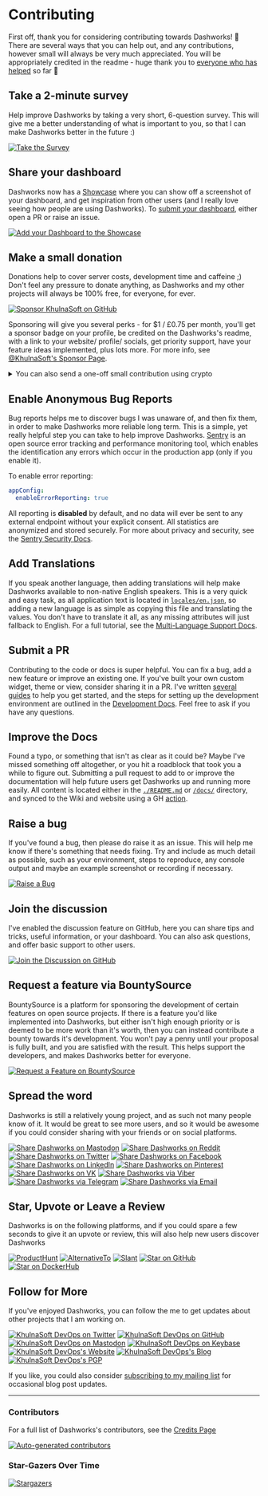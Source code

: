 # Contributing

First off, thank you for considering contributing towards Dashworks! 🙌
There are several ways that you can help out, and any contributions, however small will always be very much appreciated.
You will be appropriately credited in the readme - huge thank you to [everyone who has helped](/docs/credits.md) so far 💞

## Take a 2-minute survey

Help improve Dashworks by taking a very short, 6-question survey. This will give me a better understanding of what is important to you, so that I can make Dashworks better in the future :)

[![Take the Survey](https://img.shields.io/badge/Take_the-Survey-%231a86fd?style=for-the-badge&logo=buddy)](https://survey.typeform.com/to/gl0L68ou)

## Share your dashboard

Dashworks now has a [Showcase](https://github.com/KhulnaSoft/dashworks/blob/master/docs/showcase.md#dashworks-showcase-) where you can show off a screenshot of your dashboard, and get inspiration from other users (and I really love seeing how people are using Dashworks). To [submit your dashboard](https://github.com/KhulnaSoft/dashworks/blob/master/docs/showcase.md#submitting-your-dashboard), either open a PR or raise an issue.

[![Add your Dashboard to the Showcase](https://img.shields.io/badge/Add_your_Dashboard-Showcase-%238616ee?style=for-the-badge&logo=feathub&logoColor=8616ee)](https://github.com/KhulnaSoft/dashworks/issues/new?assignees=&labels=%F0%9F%92%AF+Showcase&template=showcase-addition.yml&title=%5BSHOWCASE%5D+%3Ctitle%3E)

## Make a small donation

Donations help to cover server costs, development time and caffeine ;)
Don't feel any pressure to donate anything, as Dashworks and my other projects will always be 100% free, for everyone, for ever.

[![Sponsor KhulnaSoft on GitHub](https://img.shields.io/badge/Sponsor_on_GitHub-KhulnaSoft-%23ff4dda?style=for-the-badge&logo=githubsponsors&logoColor=ff4dda)](https://github.com/sponsors/KhulnaSoft)

Sponsoring will give you several perks - for $1 / £0.75 per month, you'll get a sponsor badge on your profile, be credited on the Dashworks's readme, with a link to your website/ profile/ socials, get priority support,  have your feature ideas implemented, plus lots more. For more info, see [@KhulnaSoft's Sponsor Page](https://github.com/sponsors/KhulnaSoft).

<details>
	<summary>You can also send a one-off small contribution using crypto</summary>
	<p>

[![Donate with BTC](https://en.cryptobadges.io/badge/big/3853bSxupMjvxEYfwGDGAaLZhTKxB2vEVC)](https://en.cryptobadges.io/donate/3853bSxupMjvxEYfwGDGAaLZhTKxB2vEVC)[![Donate with Ethereum](https://en.cryptobadges.io/badge/big/0x0fc98cBf8bea932B4470C46C0FbE1ed1f6765017)](https://en.cryptobadges.io/donate/0x0fc98cBf8bea932B4470C46C0FbE1ed1f6765017)

- **BTC**: `3853bSxupMjvxEYfwGDGAaLZhTKxB2vEVC`
- **ETH**: `0x0fc98cBf8bea932B4470C46C0FbE1ed1f6765017` / `aliciasykes.eth`
- **XMR**: `471KZdxb6N63aABR4WYwMRjTVkc1p1x7wGsUTEF7AMYzL8L94A5pCuYWkosgJQ5Ze8Y2PscVCGZFJa3hDPg6MaDq47GUm8r`
- **LTC**: `MAuck6Ea1qaNihwKfXutkR1R6BorMth86H`
- **ZEC**: `t1bw1SefijsXRDQVxC9w64XsRK8hBhtQohQ`

  </p>

</details>

## Enable Anonymous Bug Reports

Bug reports helps me to discover bugs I was unaware of, and then fix them, in order to make Dashworks more reliable long term. This is a simple, yet really helpful step you can take to help improve Dashworks. [Sentry](https://github.com/getsentry/sentry) is an open source error tracking and performance monitoring tool, which enables the identification any errors which occur in the production app (only if you enable it).

To enable error reporting:

```yaml
appConfig:
  enableErrorReporting: true
```

All reporting is **disabled** by default, and no data will ever be sent to any external endpoint without your explicit consent. All statistics are anonymized and stored securely. For more about privacy and security, see the [Sentry Security Docs](https://sentry.io/security/).

## Add Translations

If you speak another language, then adding translations will help make Dashworks available to non-native English speakers. This is a very quick and easy task, as all application text is located in [`locales/en.json`](https://github.com/KhulnaSoft/dashworks/blob/master/src/assets/locales/en.json), so adding a new language is as simple as copying this file and translating the values. You don't have to translate it all, as any missing attributes will just fallback to English. For a full tutorial, see the [Multi-Language Support Docs](https://github.com/KhulnaSoft/dashworks/blob/master/docs/multi-language-support.md).

## Submit a PR

Contributing to the code or docs is super helpful. You can fix a bug, add a new feature or improve an existing one. If you've built your own custom widget, theme or view, consider sharing it in a PR. I've written [several guides](/docs/development-guides.md) to help you get started, and the steps for setting up the development environment are outlined in the [Development Docs](/docs/developing.md). Feel free to ask if you have any questions.

## Improve the Docs

Found a typo, or something that isn't as clear as it could be? Maybe I've missed something off altogether, or you hit a roadblock that took you a while to figure out. Submitting a pull request to add to or improve the documentation will help future users get Dashworks up and running more easily.
All content is located either in the [`./README.md`](/README.md) or [`/docs/`](/docs) directory, and synced to the Wiki and website using a GH [action](/actions/workflows/wiki-sync.yml).

## Raise a bug

If you've found a bug, then please do raise it as an issue. This will help me know if there's something that needs fixing. Try and include as much detail as possible, such as your environment, steps to reproduce, any console output and maybe an example screenshot or recording if necessary.

[![Raise a Bug](https://img.shields.io/badge/Raise_a-Bug-%23dc2d76?style=for-the-badge&logo=dependabot)](https://github.com/KhulnaSoft/dashworks/issues/new?assignees=khulnasoft&labels=%F0%9F%90%9B+Bug&template=bug.yml&title=%5BBUG%5D+%3Ctitle%3E)

## Join the discussion

I've enabled the discussion feature on GitHub, here you can share tips and tricks, useful information, or your dashboard. You can also ask questions, and offer basic support to other users.

[![Join the Discussion on GitHub](https://img.shields.io/badge/Join_the-Discussion-%23ffd000?style=for-the-badge&logo=livechat)](https://github.com/KhulnaSoft/dashworks/discussions)

## Request a feature via BountySource

BountySource is a platform for sponsoring the development of certain features on open source projects. If there is a feature you'd like implemented into Dashworks, but either isn't high enough priority or is deemed to be more work than it's worth, then you can instead contribute a bounty towards it's development. You won't pay a penny until your proposal is fully built, and you are satisfied with the result. This helps support the developers, and makes Dashworks better for everyone.

[![Request a Feature on BountySource](https://img.shields.io/badge/BountySource-Dashworks-%23F67909?style=for-the-badge&logo=openbugbounty)](https://www.bountysource.com/teams/dashworks)

## Spread the word

Dashworks is still a relatively young project, and as such not many people know of it. It would be great to see more users, and so it would be awesome if you could consider sharing with your friends or on social platforms.

[![Share Dashworks on Mastodon](https://img.shields.io/badge/Share-Mastodon-%232b90d9?style=flat-square&logo=mastodon)](https://mastodon.social/?text=Check%20out%20Dashworks%2C%20the%20privacy-friendly%2C%20self-hosted%20startpage%20for%20organizing%20your%20life%3A%20https%3A%2F%2Fgithub.com%2FKhulnaSoft%2Fdashworks%20-%20By%20%40khulnasoft%40mastodon.social)
[![Share Dashworks on Reddit](https://img.shields.io/badge/Share-Reddit-%23FF5700?style=flat-square&logo=reddit)](http://www.reddit.com/submit?url=https://github.com/KhulnaSoft/dashworks&title=Dashworks%20-%20The%20self-hosted%20dashboard%20for%20your%20homelab%20%F0%9F%9A%80)
[![Share Dashworks on Twitter](https://img.shields.io/badge/Share-Twitter-%231DA1F2?style=flat-square&logo=twitter)](https://twitter.com/intent/tweet?url=https://github.com/khulnasoft/dashworks&text=Check%20out%20Dashworks%20by%20@Lissy_Sykes,%20the%20self-hosted%20dashboard%20for%20your%20homelab%20%F0%9F%9A%80)
[![Share Dashworks on Facebook](https://img.shields.io/badge/Share-Facebook-%234267B2?style=flat-square&logo=facebook)](https://www.facebook.com/sharer/sharer.php?u=https://github.com/khulnasoft/dashworks)
[![Share Dashworks on LinkedIn](https://img.shields.io/badge/Share-LinkedIn-%230077b5?style=flat-square&logo=linkedin)](https://www.linkedin.com/shareArticle?mini=true&url=https://github.com/khulnasoft/dashworks)
[![Share Dashworks on Pinterest](https://img.shields.io/badge/Share-Pinterest-%23E60023?style=flat-square&logo=pinterest)](https://pinterest.com/pin/create/button/?url=https://github.com/khulnasoft/dashworks&media=https://raw.githubusercontent.com/KhulnaSoft/dashworks/master/docs/showcase/1-home-lab-material.png&description=Check%20out%20Dashworks,%20the%20self-hosted%20dashboard%20for%20your%20homelab%20%F0%9F%9A%80)
[![Share Dashworks on VK](https://img.shields.io/badge/Share-VK-%234C75A3?style=flat-square&logo=vk)](https://vk.com/share.php?url=https%3A%2F%2Fgithub.com%2Fkhulnasoft%2Fdashworks%2F&title=Check%20out%20Dashworks%20-%20The%20Self-Hosted%20Dashboard%20for%20your%20Homelab%20%F0%9F%9A%80)
[![Share Dashworks via Viber](https://img.shields.io/badge/Share-Viber-%238176d6?style=flat-square&logo=viber)](viber://forward?text=https%3A%2F%2Fgithub.com%2Fkhulnasoft%2Fdashworks%0ACheck%20out%20Dashworks%2C%20the%20self-hosted%20dashboard%20for%20your%20homelab%20%F0%9F%9A%80)
[![Share Dashworks via Telegram](https://img.shields.io/badge/Share-Telegram-%230088cc?style=flat-square&logo=telegram)](https://t.me/share/url?url=https%3A%2F%2Fgithub.com%2Fkhulnasoft%2Fdashworks&text=Check%20out%20Dashworks%2C%20the%20self-hosted%20dashboard%20for%20your%20homelab%20%F0%9F%9A%80)
[![Share Dashworks via Email](https://img.shields.io/badge/Share-Email-%238A90C7?style=flat-square&logo=protonmail)](mailto:info@example.com?&subject=Check%20out%20Dashworks%20-%20The%20self-hosted%20dashboard%20for%20your%20homelab%20%F0%9F%9A%80&cc=&bcc=&body=https://github.com/khulnasoft/dashworks)

## Star, Upvote or Leave a Review

Dashworks is on the following platforms, and if you could spare a few seconds to give it an upvote or review, this will also help new users discover Dashworks

[![ProductHunt](https://img.shields.io/badge/Review-ProductHunt-%23b74424?style=flat-square&logo=producthunt)](https://www.producthunt.com/posts/dashworks)
[![AlternativeTo](https://img.shields.io/badge/Review-AlternativeTo-%235581a6?style=flat-square&logo=abletonlive)](https://alternativeto.net/software/dashworks/about/)
[![Slant](https://img.shields.io/badge/Review-Slant-%2346a1df?style=flat-square&logo=capacitor)](https://www.slant.co/improve/topics/27783/viewpoints/1/~self-hosted-homelab-startpage~dashworks)
[![Star on GitHub](https://img.shields.io/github/stars/KhulnaSoft/Dashworks?color=ba96d6&label=Star%20-%20GitHub&logo=github&style=flat-square)](https://github.com/KhulnaSoft/dashworks/stargazers)
[![Star on DockerHub](https://img.shields.io/docker/stars/khulnasoft/dashworks?color=4cb6e0&label=Star%20-%20Docker&logo=docker&style=flat-square)](https://hub.docker.com/r/khulnasoft/dashworks)

## Follow for More

If you've enjoyed Dashworks, you can follow the me to get updates about other projects that I am working on.

[![KhulnaSoft DevOps on Twitter](https://img.shields.io/twitter/follow/Lissy_Sykes?style=social&logo=twitter)](https://twitter.com/Lissy_Sykes)
[![KhulnaSoft DevOps on GitHub](https://img.shields.io/github/followers/khulnasoft?label=KhulnaSoft&style=social)](https://github.com/KhulnaSoft)
[![KhulnaSoft DevOps on Mastodon](https://img.shields.io/mastodon/follow/1032965?domain=https%3A%2F%2Fmastodon.social)](https://mastodon.social/web/accounts/1032965)
[![KhulnaSoft DevOps on Keybase](https://img.shields.io/badge/aliciasykes--lightgrey?style=social&logo=Keybase)](https://keybase.io/aliciasykes)
[![KhulnaSoft DevOps's Website](https://img.shields.io/badge/khulnasoft.com--lightgrey?style=social&logo=Tencent%20QQ)](https://khulnasoft.com)
[![KhulnaSoft DevOps's Blog](https://img.shields.io/badge/Blog--lightgrey?style=social&logo=micro.blog)](https://notes.khulnasoft.com/)
[![KhulnaSoft DevOps's PGP](https://img.shields.io/badge/PGP--lightgrey?style=social&logo=Let%E2%80%99s%20Encrypt)](https://keybase.io/aliciasykes/pgp_keys.asc)

If you like, you could also consider [subscribing to my mailing list](https://notes.khulnasoft.com/subscribe) for occasional blog post updates.

---

### Contributors

For a full list of Dashworks's contributors, see the [Credits Page](/docs/credits.md)

[![Auto-generated contributors](https://raw.githubusercontent.com/KhulnaSoft/dashworks/master/docs/assets/CONTRIBUTORS.svg)](https://github.com/KhulnaSoft/dashworks/blob/master/docs/credits.md)

### Star-Gazers Over Time

[![Stargazers](https://starchart.cc/KhulnaSoft/dashworks.svg)](https://seladb.github.io/StarTrack-js/#/preload?r=KhulnaSoft,dashworks)

